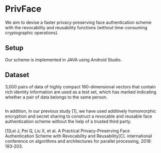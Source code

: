 # PrivFace
We aim to devise a faster privacy-preserving face authentication scheme with the revocability and reusability functions (without time-consuming cryptographic operations). 

## Setup
Our scheme is implemented in JAVA using Android Studio.

## Dataset
3,000 pairs of data of highly compact 160-dimensional vectors that contain rich identity information are used as a test set, which has marked indicating whether a pair of data belongs to the same person.

## 










In addition, in our previous study [1], we have used additively homomorphic encryption and secret sharing to construct a revocable and reusable face authentication scheme without the help of a trusted third party.

[1]Lei J, Pei Q, Liu X, et al. A Practical Privacy-Preserving Face Authentication Scheme with Revocability and Reusability[C]. international conference on algorithms and architectures for parallel processing, 2018: 193-203.
